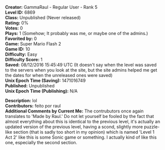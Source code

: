 **Creator:** GammaRaul - Regular User - Rank 5 <br>
**Level ID:** 6869 <br>
**Class:** Unpublished (Never released) <br>
**Rating:** 0% <br>
**Votes:** 0 <br>
**Plays:** 1 (Somehow; It probably was me, or maybe one of the admins.) <br>
**Favorited by:** 0 <br>
**Game:** Super Mario Flash 2 <br>
**Game ID:** 10 <br>
**Difficulty:** Easy <br>
**Difficulty Score:** 1 <br>
**Saved:** 08/12/2016 15:45:49 UTC (It doesn't say when the level was saved to the servers when you look at the site, but the site admins helped me get the dates for when the unreleased ones were saved) <br>
**Unix Epoch Time (Saving):** 1471016749 <br>
**Published:** Unpublished <br>
**Unix Epoch Time (Publishing):** N/A

**Description:**  lol <br>
**Contributors:** feito por raul <br>
**Additional Comments by Current Me:** The contrubutors once again translates to 'Made by Raul.' Do not let yourself be fooled by the fact that almost everything about this is identical to the previous level, it's actually an updated version of the previous level, having a scond, slightly more puzzle-like section (that is sadly too short in my opinion) which is named 'Level 1 Act 2' like this is some Sonic game or something. I actually kind of like this one, especially the second section.
